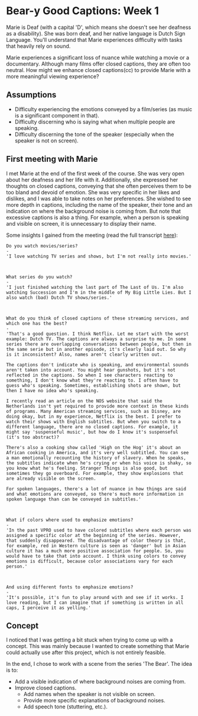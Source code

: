 # Bear-y Good Captions: Week 1
Marie is Deaf (with a capital 'D', which means she doesn't see her deafness as a disability). She was born deaf, and her native language is Dutch Sign Language. You'll understand that Marie experiences difficulty with tasks that heavily rely on sound.

Marie experiences a significant loss of nuance while watching a movie or a documentary. Although many films offer closed captions, they are often too neutral. How might we enhance closed captions(cc) to provide Marie with a more meaningful viewing experience?

## Assumptions
- Difficulty experiencing the emotions conveyed by a film/series (as music is a significant component in that).
- Difficulty discerning who is saying what when multiple people are speaking.
- Difficulty discerning the tone of the speaker (especially when the speaker is not on screen).

## First meeting with Marie
I met Marie at the end of the first week of the course. She was very open about her deafness and her life with it. Additionally, she expressed her thoughts on closed captions, conveying that she often perceives them to be too bland and devoid of emotion. She was very specific in her likes and dislikes, and I was able to take notes on her preferences. She wished to see more depth in captions, including the name of the speaker, their tone and an indication on where the background noise is coming from. But note that excessive captions is also a thing. For example, when a person is speaking and visible on screen, it is unnecessary to display their name.

Some insights I gained from the meeting (read the full transcript [here](https://github.com/ninadepina/Bear-yGoodCaptions/blob/main/docs/interview.md)):
```plaintext
Do you watch movies/series?
-
'I love watching TV series and shows, but I'm not really into movies.'



What series do you watch?
-
'I just finished watching the last part of The Last of Us. I'm also watching Succession and I'm in the middle of My Big Little Lies. But I also watch (bad) Dutch TV shows/series.'



What do you think of closed captions of these streaming services, and which one has the best?
-
'That's a good question. I think Netflix. Let me start with the worst example: Dutch TV. The captions are always a surprise to me. In some series there are overlapping conversations between people, but then in the same serie but in another episode, it's clearly laid out. So why is it inconsistent? Also, names aren't clearly written out. 

The captions don't indicate who is speaking, and environmental sounds aren't taken into account. You might hear gunshots, but it's not reflected in the captions. So when I see characters reacting to something, I don't know what they're reacting to. I often have to guess who's speaking. Sometimes, establishing shots are shown, but then I have no idea who's speaking.

I recently read an article on the NOS website that said the Netherlands isn't yet required to provide more context in these kinds of programs. Many American streaming services, such as Disney, are doing okay, but in my experience, Netflix is the best. I prefer to watch their shows with English subtitles. But when you switch to a different language, there are no closed captions. For example, it might say 'suspenseful music', but how do I know it's suspenseful (it's too abstract)?

There's also a cooking show called 'High on the Hog' it's about an African cooking in America, and it's very well subtitled. You can see a man emotionally recounting the history of slavery. When he speaks, the subtitles indicate when he's crying or when his voice is shaky, so you know what he's feeling. Stranger Things is also good, but sometimes they go overboard. For example, they show explosions that are already visible on the screen.

For spoken languages, there's a lot of nuance in how things are said and what emotions are conveyed, so there's much more information in spoken language than can be conveyed in subtitles.'



What if colors where used to emphasize emotions?
-
'In the past VPRO used to have colored subtitles where each person was assigned a specific color at the beginning of the series. However, that suddenly disappeared. The disadvantage of color theory is that, for example, red in Western culture is seen as 'danger' but in Asian culture it has a much more positive association for people. So, you would have to take that into account. I think using colors to convey emotions is difficult, because color associations vary for each person.'



And using different fonts to emphasize emotions?
-
'It's possible, it's fun to play around with and see if it works. I love reading, but I can imagine that if something is written in all caps, I perceive it as yelling.'
```

## Concept
I noticed that I was getting a bit stuck when trying to come up with a concept. This was mainly because I wanted to create something that Marie could actually use after this project, which is not entirely feasible.

In the end, I chose to work with a scene from the series 'The Bear'. The idea is to:
- Add a visible indication of where background noises are coming from.
- Improve closed captions.
    - Add names when the speaker is not visible on screen.
    - Provide more specific explanations of background noises.
    - Add speech tone (stuttering, etc.).
